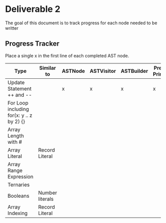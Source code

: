 # Deliverable 2

The goal of this document is to track progress for each node needed to be writter

## Progress Tracker

Place a single x in the first line of each completed AST node.

| Type                                      | Similar to      | ASTNode  | ASTVisitor  | ASTBuilder  | Pretty Printer | Full Code Coverage |
| ----------------------------------------- | --------------- | -------- | ----------- | ----------- | -------------- | ------------------ |
| Update Statement ++ and --                |                 | x        | x           | x           | x              | x                  |
| For Loop including for(x: y .. z by 2) {} |                 |          |             |             |                |                    |
| Array Length with #                       |                 |          |             |             |                |                    |
| Array Literal                             | Record Literal  |          |             |             |                |                    |
| Array Range Expression                    |                 |          |             |             |                |                    |
| Ternaries                                 |                 |          |             |             |                |                    |
| Booleans                                  | Number literals |          |             |             |                |                    |
| Array Indexing                            | Record Literal  |          |             |             |                |                    |
